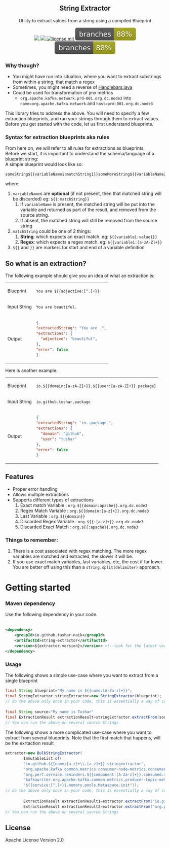 <p align="center">
  <h2 align="center">String Extractor</h2>
  <p align="center">Utility to extract values from a string using a compiled Blueprint<p>
  <p align="center">
    <a href="https://github.com/Tushar-Naik/string-extractor/actions">
    	<img src="https://github.com/tushar-naik/string-extractor/actions/workflows/actions.yml/badge.svg"/>
    </a>
    <a href="https://s01.oss.sonatype.org/content/repositories/releases/io/github/tushar-naik/string-extractor/">
    	<img src="https://img.shields.io/maven-central/v/io.github.tushar-naik/string-extractor"/>
    </a>
    <a href="license">
    	<img src="https://img.shields.io/github/license/tushar-naik/string-extractor" alt="license mit" />
    </a>
    <a href=".github/badges/jacoco.svg">
    	<img src=".github/badges/branches.svg"/>
    </a>
    <a href=".github/badges/jacoco.svg">
    	<img src=".github/badges/branches.svg"/>
    </a>
  </p>
</p>

### Why though?

- You might have run into situation, where you want to extract substrings from within a string, that match a regex
- Sometimes, you might need a reverse of [Handlebars.java](https://github.com/jknack/handlebars.java)
- Could be used for transformation of jmx metrics
    - `org.apache.kafka.network.prd-001.org.dc.node3`
      into <br> `name=org.apache.kafka.network` and `host=prd-001.org.dc.node3`

This library tries to address the above.
You will need to specify a few extraction blueprints, and run your strings through them to extract values.
Before you get started with the code, let us first understand blueprints.

### Syntax for extraction blueprints aka rules

From here on, we will refer to all rules for extractions as blueprints.<br>
Before we start, it is important to understand the schema/language of a blueprint string:<br>
A simple blueprint would look like so:<br>

```text
someString${{variableName1:matchString1}}someMoreString${{variableName2:matchString2}}
```

where:

1. `variableName`s are **optional** (if not present, then that matched string will be discarded) eg: `${{:matchString}}`
    1. If `variableName` is present, the matched string will be put into the variable and returned as part of the
       result, and removed from the source string.
    2. If absent, the matched string will still be removed from the source string
2. `matchString` could be one of 2 things:
    1. **String**: which expects an exact match. eg: `${{variable1:value1}}`
    2. **Regex**: which expects a regex match. eg: `${{variable1:[a-zA-Z]+}}`
3. `${{` and `}}` are markers for start and end of a variable definition

## So what is an extraction?

The following example should give you an idea of what an extraction is:<br>



<table>
<tr><td>Blueprint</td>
<td>

`You are ${{adjective:[^.]+}}`
</td>
</tr>
<tr><td>Input String</td><td>

`You are beautiful.`
</td></tr>


<tr><td>Output</td><td>

  ```json
{
  "extractedString": "You are .",
  "extractions": {
    "adjective": "beautiful",
  },
  "error": false
}
  ```
</table>


Here is another example: 
<table>
<tr><td>Blueprint</td>
<td>

`io.${{domain:[a-zA-Z]+}}.${{user:[a-zA-Z]+}}.package}`
</td>
</tr>
<tr><td>Input String</td><td>

`io.github.tushar.package`
</td></tr>


<tr><td>Output</td><td>

  ```json
{
  "extractedString": "io..package ",
  "extractions": {
    "domain": "github",
    "user": "tushar"
  },
  "error": false
}
  ```
</table>


## Features

- Proper error handling
- Allows multiple extractions
- Supports different types of extractions
    1. Exact match Variable     : `org.${{domain:apache}}.org.dc.node3`
    2. Regex Match Variable     : `org.${{domain:[a-z]+}}.org.dc.node3`
    3. Last Variable            : `org.${{domain}}`
    4. Discarded Regex Variable : `org.${{:[a-z]+}}.org.dc.node3`
    5. Discarded Exact Match    : `org.${{:apache}}.org.dc.node3`

### Things to remember:

1. There is a cost associated with regex matching. The more regex variables are matched and extracted, the slower it
   will be.
2. If you use exact match variables, last variables, etc, the cost if far lower. You are better off using this than
   a `string.split(delimiter)` approach.

# Getting started

### Maven dependency

Use the following dependency in your code.

```xml

<dependency>
    <groupId>io.github.tushar-naik</groupId>
    <artifactId>string-extractor</artifactId>
    <version>${extractor.version}</version> <!--look for the latest version on top-->
</dependency>
```

### Usage

The following shows a simple use-case where you want to extract from a single blueprint

```java
final String blueprint="My name is ${{name:[A-Za-z]+}}";
final StringExtractor stringExtractor=new StringExtractor(blueprint);
// do the above only once in your code, this is essentially a way of compiling the blueprint and the regexes involved

final String source="My name is Tushar"
final ExtractionResult extractionResult=stringExtractor.extractFrom(source);
// You can run the above on several source Strings

```

The following shows a more complicated use-case where you want to extract from several blueprints. Note that the first
match that happens, will be the exrtaction result

```java
extractor=new BulkStringExtractor(
        ImmutableList.of(
        "io.github.${{name:[a-z]+\\.[a-z]+}}.stringextractor",
        "org.apache.kafka.common.metrics.consumer-node-metrics.consumer-1.${{node:node-[0-9]+}}.outgoing-byte-rate",
        "org.perf.service.reminders.${{component:[A-Za-z]+}}.consumed.m5_rate",
        "kafkawriter.org.apache.kafka.common.metrics.producer-topic-metrics.kafka-sink_${{host:(stg|prd)-[a-z0-9]+.org.[a-z0-9]+}}.offerengine_source.record-send-total",
        "${{service:[^.]+}}.memory.pools.Metaspace.init"));
// do the above only once in your code, this is essentially a way of compiling the blueprints and the regexes involved

        ExtractionResult extractionResult1=extractor.extractFrom("io.github.tushar.naik.stringextractor");
        ExtractionResult extractionResult2=extractor.extractFrom("org.perf.service.reminders.rabbitmq.consumed.m5_rate");
// You can run the above on several source Strings

```

## License

Apache License Version 2.0